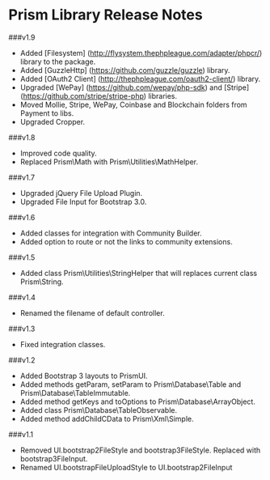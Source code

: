 Prism Library Release Notes
==========================

###v1.9
* Added [Filesystem] (http://flysystem.thephpleague.com/adapter/phpcr/) library to the package.
* Added [GuzzleHttp] (https://github.com/guzzle/guzzle) library.
* Added [OAuth2 Client] (http://thephpleague.com/oauth2-client/) library.
* Upgraded [WePay] (https://github.com/wepay/php-sdk) and [Stripe] (https://github.com/stripe/stripe-php) libraries.
* Moved Mollie, Stripe, WePay, Coinbase and Blockchain folders from Payment to libs.
* Upgraded Cropper.

###v1.8
* Improved code quality.
* Replaced Prism\Math with Prism\Utilities\MathHelper.

###v1.7
* Upgraded jQuery File Upload Plugin.
* Upgraded File Input for Bootstrap 3.0.

###v1.6
* Added classes for integration with Community Builder.
* Added option to route or not the links to community extensions.

###v1.5
* Added class Prism\Utilities\StringHelper that will replaces current class Prism\String.

###v1.4
* Renamed the filename of default controller.

###v1.3
* Fixed integration classes.

###v1.2
* Added Bootstrap 3 layouts to PrismUI.
* Added methods getParam, setParam to Prism\Database\Table and Prism\Database\TableImmutable.
* Added method getKeys and toOptions to Prism\Database\ArrayObject.
* Added class Prism\Database\TableObservable.
* Added method addChildCData to Prism\Xml\Simple.

###v1.1
* Removed UI.bootstrap2FileStyle and bootstrap3FileStyle. Replaced with bootstrap3FileInput.
* Renamed UI.bootstrapFileUploadStyle to UI.bootstrap2FileInput
